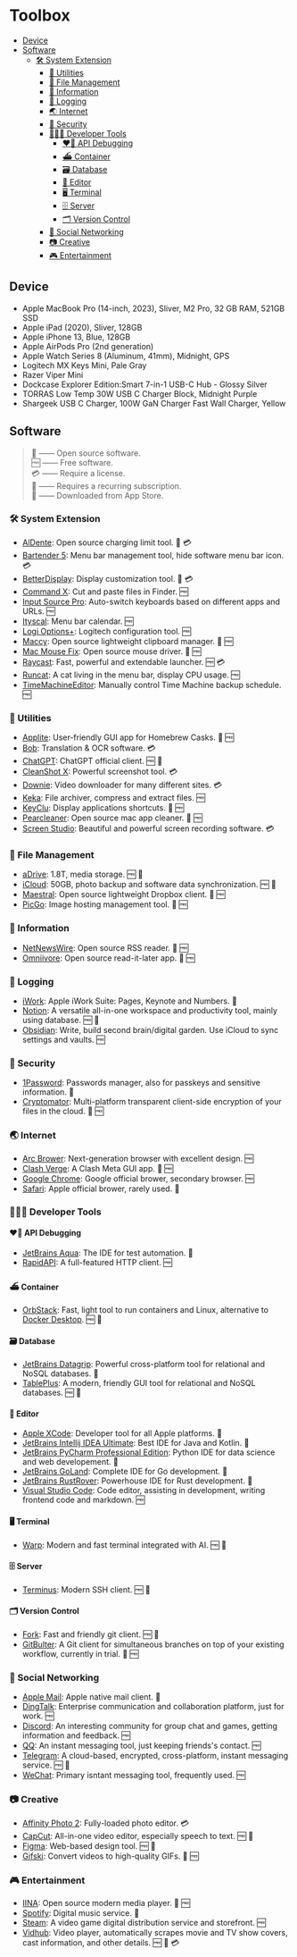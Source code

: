 # Toolbox

- [Device](#device)
- [Software](#software)
  - [🛠 System Extension](#-system-extension)
    - [🧰 Utilities](#-utilities)
    - [📁 File Management](#-file-management)
    - [📮 Information](#-information)
    - [📝 Logging](#-logging)
    - [🌏 Internet](#-internet)
    - [🔐 Security](#-security)
    - [👨🏻‍💻 Developer Tools](#-developer-tools)
      - [❤️‍🔥 API Debugging](#️-api-debugging)
      - [⛴️ Container](#️-container)
      - [🗃️ Database](#️-database)
      - [📝 Editor](#-editor)
      - [🖥️ Terminal](#️-terminal)
      - [🗄️ Server](#️-server)
      - [🗂️ Version Control](#️-version-control)
    - [💬 Social Networking](#-social-networking)
    - [📷 Creative](#-creative)
    - [🎮 Entertainment](#-entertainment)

## Device

- Apple MacBook Pro (14-inch, 2023), Sliver, M2 Pro, 32 GB RAM, 521GB SSD
- Apple iPad (2020), Sliver, 128GB
- Apple iPhone 13, Blue, 128GB
- Apple AirPods Pro (2nd generation)
- Apple Watch Series 8 (Aluminum, 41mm), Midnight, GPS
- Logitech MX Keys Mini, Pale Gray
- Razer Viper Mini
- Dockcase Explorer Edition:Smart 7-in-1 USB-C Hub - Glossy Silver
- TORRAS Low Temp 30W USB C Charger Block, Midnight Purple
- Shargeek USB C Charger, 100W GaN Charger Fast Wall Charger, Yellow

## Software

> 💚 —— Open source software.\
> 🆓 —— Free software.\
> 💳 —— Require a license.\
> 🔁 —— Requires a recurring subscription.\
>  —— Downloaded from App Store.

### 🛠 System Extension

- [AlDente](https://github.com/davidwernhart/AlDente): Open source charging limit tool. 💚 💳
- [Bartender 5](https://www.macbartender.com/): Menu bar management tool, hide software menu bar icon. 💳
- [BetterDisplay](https://github.com/waydabber/BetterDisplay): Display customization tool. 💚 💳
- [Command X](https://sindresorhus.com/command-x): Cut and paste files in Finder. 🆓
- [Input Source Pro](https://inputsource.pro/): Auto-switch keyboards based on different apps and URLs. 🆓
- [Ityscal](https://www.mowglii.com/itsycal/): Menu bar calendar. 🆓
- [Logi Options+](https://www.logitech.com/en-us/software/logi-options-plus.html): Logitech configuration tool. 🆓
- [Maccy](https://github.com/p0deje/Maccy): Open source lightweight clipboard manager. 💚 🆓
- [Mac Mouse Fix](https://github.com/noah-nuebling/mac-mouse-fix): Open source mouse driver. 💚 🆓
- [Raycast](https://www.raycast.com/): Fast, powerful and extendable launcher. 🆓 💳
- [Runcat](https://kyome.io/runcat/index.html?lang=en): A cat living in the menu bar, display CPU usage. 🆓
- [TimeMachineEditor](https://tclementdev.com/timemachineeditor/): Manually control Time Machine backup schedule. 🆓

### 🧰 Utilities

- [Applite](https://github.com/milanvarady/Applite): User-friendly GUI app for Homebrew Casks. 💚 🆓
- [Bob](https://bobtranslate.com/): Translation & OCR software. 💳
- [ChatGPT](https://openai.com/chatgpt/): ChatGPT official client. 🆓 🔁
- [CleanShot X](https://cleanshot.com/): Powerful screenshot tool. 💳
- [Downie](https://software.charliemonroe.net/downie/): Video downloader for many different sites. 💳
- [Keka](https://www.keka.io/en/): File archiver, compress and extract files. 🆓
- [KeyClu](https://github.com/Anze/KeyCluCask): Display applications shortcuts. 💚 🆓
- [Pearcleaner](https://github.com/alienator88/Pearcleaner): Open source mac app cleaner. 💚 🆓
- [Screen Studio](https://www.screen.studio/): Beautiful and powerful screen recording software. 💳

### 📁 File Management

- [aDrive](https://www.alipan.com/): 1.8T, media storage. 🆓 🔁
- [iCloud](https://www.icloud.com/): 50GB, photo backup and software data synchronization. 🆓 🔁
- [Maestral](https://github.com/samschott/maestral): Open source lightweight Dropbox client. 💚 🆓
- [PicGo](https://github.com/Molunerfinn/PicGo): Image hosting management tool. 💚 🆓

### 📮 Information

- [NetNewsWire](https://github.com/Ranchero-Software/NetNewsWire): Open source RSS reader. 💚 🆓
- [Omniivore](https://github.com/omnivore-app/omnivore): Open source read-it-later app. 💚 🆓

### 📝 Logging

- [iWork](https://www.apple.com/iwork/): Apple iWork Suite: Pages, Keynote and Numbers. 
- [Notion](https://www.notion.so/): A versatile all-in-one workspace and productivity tool, mainly using database. 🆓 🔁
- [Obsidian](https://obsidian.md/): Write, build second brain/digital garden. Use iCloud to sync settings and vaults. 🆓

### 🔐 Security

- [1Password](https://1password.com/): Passwords manager, also for passkeys and sensitive information. 🔁
- [Cryptomator](https://github.com/cryptomator/cryptomator): Multi-platform transparent client-side encryption of your files in the cloud. 💚 🆓

### 🌏 Internet

- [Arc Brower](https://arc.net/): Next-generation browser with excellent design. 🆓
- [Clash Verge](https://github.com/clash-verge-rev/clash-verge-rev): A Clash Meta GUI app. 💚 🆓
- [Google Chrome](https://www.google.com/chrome/): Google official brower, secondary browser. 🆓
- [Safari](https://www.apple.com/safari/): Apple official brower, rarely used. 

### 👨🏻‍💻 Developer Tools

#### ❤️‍🔥 API Debugging

- [JetBrains Aqua](https://www.jetbrains.com/aqua/): The IDE for test automation. 🔁
- [RapidAPI](https://paw.cloud/): A full-featured HTTP client. 🆓

#### ⛴️ Container

- [OrbStack](https://orbstack.dev/): Fast, light tool to run containers and Linux, alternative to [Docker Desktop](https://www.docker.com/products/docker-desktop/). 🆓 🔁

#### 🗃️ Database

- [JetBrains Datagrip](https://www.jetbrains.com/datagrip/): Powerful cross-platform tool for relational and NoSQL databases. 🔁
- [TablePlus](https://tableplus.com/): A modern, friendly GUI tool for relational and NoSQL databases. 🆓 🔁

#### 📝 Editor

- [Apple XCode](https://developer.apple.com/xcode/): Developer tool for all  Apple platforms. 
- [JetBrains Intellij IDEA Ultimate](https://www.jetbrains.com/idea/): Best IDE for Java and Kotlin. 🔁
- [JetBrains PyCharm Professional Edition](https://www.jetbrains.com/pycharm/): Python IDE for data science and web developement. 🔁
- [JetBrains GoLand](https://www.jetbrains.com/go/): Complete IDE for Go development. 🔁
- [JetBrains RustRover](https://www.jetbrains.com/rust/): Powerhouse IDE for Rust development. 🔁
- [Visual Studio Code](https://code.visualstudio.com/): Code editor, assisting in development, writing frontend code and markdown. 🆓

#### 🖥️ Terminal

- [Warp](https://www.warp.dev/): Modern and fast terminal integrated with AI. 🆓 🔁

#### 🗄️ Server

- [Terminus](https://termius.com/): Modern SSH client. 🆓 🔁

#### 🗂️ Version Control

- [Fork](https://git-fork.com/): Fast and friendly git client. 🆓 🔁
- [GitBulter](https://github.com/gitbutlerapp/gitbutler): A Git client for simultaneous branches on top of your existing workflow, currently in trial. 💚 🆓

### 💬 Social Networking

- [Apple Mail](https://www.icloud.com/mail): Apple native mail client. 
- [DingTalk](https://www.dingtalk.com/): Enterprise communication and collaboration platform, just for work. 🆓
- [Discord](https://discord.com/): An interesting community for group chat and games, getting information and feedback. 🆓
- [QQ](https://im.qq.com/): An instant messaging tool, just keeping friends's contact. 🆓
- [Telegram](https://telegram.org/): A cloud-based, encrypted, cross-platform, instant messaging service. 🆓 🔁
- [WeChat](https://www.wechat.com/): Primary isntant messaging tool, frequently used. 🆓

### 📷 Creative

- [Affinity Photo 2](https://affinity.serif.com/en-us/photo/): Fully-loaded photo editor. 💳
- [CapCut](https://www.capcut.com/): All-in-one video editor, especially speech to text. 🆓 🔁
- [Figma](https://www.figma.com/): Web-based design tool. 🆓 🔁
- [Gifski](https://github.com/sindresorhus/Gifski): Convert videos to high-quality GIFs. 💚 🆓

### 🎮 Entertainment

- [IINA](https://iina.io/): Open source modern media player. 💚 🆓
- [Spotify](https://spotify.com/): Digital music service. 🔁
- [Steam](https://steampowered.com/): A video game digital distribution service and storefront. 🆓
- [Vidhub](https://okaapps.com/product/1659622164): Video player, automatically scrapes movie and TV show covers, cast information, and other details. 🆓 🔁 💳

